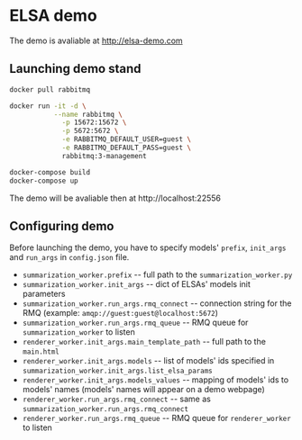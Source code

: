 # ELSA demo

The demo is avaliable at http://elsa-demo.com

## Launching demo stand

```bash
docker pull rabbitmq

docker run -it -d \
           --name rabbitmq \
	         -p 15672:15672 \
	         -p 5672:5672 \
	         -e RABBITMQ_DEFAULT_USER=guest \
 	         -e RABBITMQ_DEFAULT_PASS=guest \
	         rabbitmq:3-management

docker-compose build
docker-compose up
```

The demo will be avaliable then at http://localhost:22556

## Configuring demo

Before launching the demo, you have to specify models' `prefix`, `init_args` and `run_args` in `config.json` file. 

* `summarization_worker.prefix` -- full path to the `summarization_worker.py`
* `summarization_worker.init_args` -- dict of ELSAs' models init parameters
* `summarization_worker.run_args.rmq_connect` -- connection string for the RMQ (example: `amqp://guest:guest@localhost:5672`)
* `summarization_worker.run_args.rmq_queue` -- RMQ queue for `summarization_worker` to listen
*  `renderer_worker.init_args.main_template_path` -- full path to the `main.html` 
* `renderer_worker.init_args.models` -- list of models' ids specified in `summarization_worker.init_args.list_elsa_params`
* `renderer_worker.init_args.models_values` -- mapping of models' ids to models' names (models' names will appear on a demo webpage)
* `renderer_worker.run_args.rmq_connect` -- same as `summarization_worker.run_args.rmq_connect`
* `renderer_worker.run_args.rmq_queue` -- RMQ queue for `renderer_worker` to listen